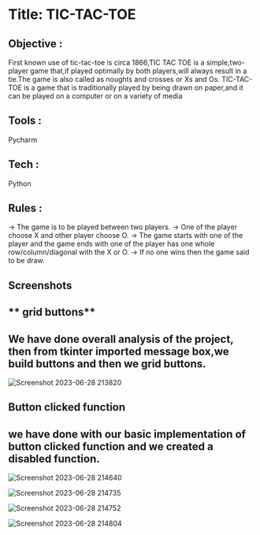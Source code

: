 # Title: TIC-TAC-TOE

## Objective :
First known use of tic-tac-toe is circa 1866,TIC TAC TOE is a simple,two-player game that,if played optimally by both players,will always result in a tie.The game is also called as noughts and crosses or Xs and Os. TIC-TAC-TOE is a game that is traditionally played by being drawn on paper,and it can be played on a computer or on a variety of media

## Tools :
Pycharm

## Tech :
Python

## Rules :
-> The game is to be played between two players.
-> One of the player choose X and other player choose O.
-> The game starts with one of the player and the game ends with one of the player has one whole row/column/diagonal with the X or O.
-> If no one wins then the game said to be draw.

Screenshots
-----------

** grid buttons**
-----------
We have done overall analysis of the project, then from tkinter imported message box,we build buttons and then we grid buttons.
-----------
![Screenshot 2023-06-28 213820](https://github.com/Likhithasri2003/TIC---TAC---TOE/assets/96341957/05964034-3b0e-4d75-bf07-d884768544ef)

**Button clicked function**
-------------------------
we have done with our basic implementation of button clicked function and we created a disabled function.
--------------------------------------------------------
![Screenshot 2023-06-28 214640](https://github.com/Likhithasri2003/TIC---TAC---TOE/assets/96341957/9a72c710-49b7-41f1-8ee4-1643ed065291)

![Screenshot 2023-06-28 214735](https://github.com/Likhithasri2003/TIC---TAC---TOE/assets/96341957/fe671dda-65e5-4db7-9b78-dba8508a2503)

![Screenshot 2023-06-28 214752](https://github.com/Likhithasri2003/TIC---TAC---TOE/assets/96341957/6fc9735c-21d8-47cd-bd98-167c0198ed8d)

![Screenshot 2023-06-28 214804](https://github.com/Likhithasri2003/TIC---TAC---TOE/assets/96341957/ac00e7d8-d126-4ed5-9cad-2a8390649e5a)







